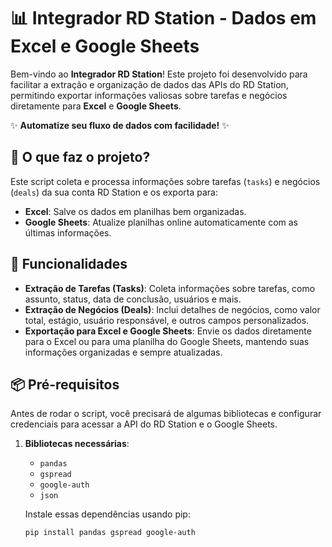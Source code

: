 # 📊 **Integrador RD Station - Dados em Excel e Google Sheets**

Bem-vindo ao **Integrador RD Station**! Este projeto foi desenvolvido para facilitar a extração e organização de dados das APIs do RD Station, permitindo exportar informações valiosas sobre tarefas e negócios diretamente para **Excel** e **Google Sheets**.

✨ **Automatize seu fluxo de dados com facilidade!** ✨

## 🚀 O que faz o projeto?

Este script coleta e processa informações sobre tarefas (`tasks`) e negócios (`deals`) da sua conta RD Station e os exporta para:

- **Excel**: Salve os dados em planilhas bem organizadas.
- **Google Sheets**: Atualize planilhas online automaticamente com as últimas informações.

## 🌟 Funcionalidades

- **Extração de Tarefas (Tasks)**: Coleta informações sobre tarefas, como assunto, status, data de conclusão, usuários e mais.
- **Extração de Negócios (Deals)**: Inclui detalhes de negócios, como valor total, estágio, usuário responsável, e outros campos personalizados.
- **Exportação para Excel e Google Sheets**: Envie os dados diretamente para o Excel ou para uma planilha do Google Sheets, mantendo suas informações organizadas e sempre atualizadas.

## 📦 Pré-requisitos

Antes de rodar o script, você precisará de algumas bibliotecas e configurar credenciais para acessar a API do RD Station e o Google Sheets.

1. **Bibliotecas necessárias**:
   - `pandas`
   - `gspread`
   - `google-auth`
   - `json`
   
   Instale essas dependências usando pip:
   ```bash
   pip install pandas gspread google-auth




